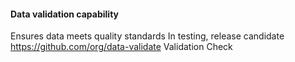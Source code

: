 #### Data validation capability

Ensures data meets quality standards
In testing, release candidate
https://github.com/org/data-validate
Validation Check
